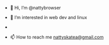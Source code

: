 - 👋 Hi, I’m @nattybrowser
- 👀 I’m interested in web dev and linux 
  
-
- 📫 How to reach me nattyskatea@gmail.com



<!---
nattybrowser/nattybrowser is a ✨ special ✨ repository because its `README.md` (this file) appears on your GitHub profile.
You can click the Preview link to take a look at your changes.
--->
